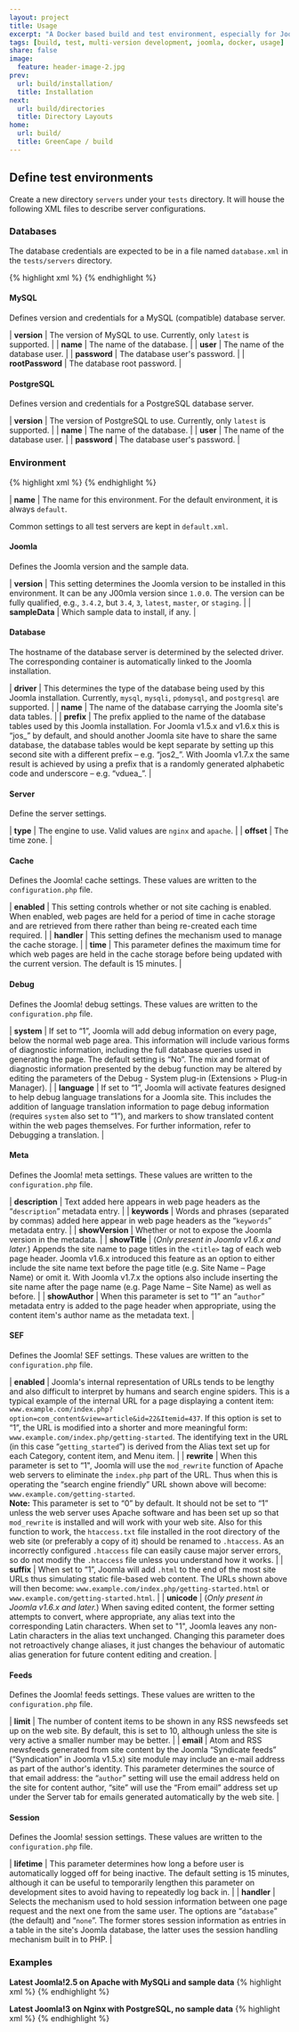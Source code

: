 ```yaml
---
layout: project
title: Usage
excerpt: "A Docker based build and test environment, especially for Joomla!."
tags: [build, test, multi-version development, joomla, docker, usage]
share: false
image:
  feature: header-image-2.jpg
prev:
  url: build/installation/
  title: Installation
next:
  url: build/directories
  title: Directory Layouts
home:
  url: build/
  title: GreenCape / build
---
```


## Define test environments

Create a new directory `servers` under your `tests` directory. It will house the following XML files to describe server configurations.

### Databases

The database credentials are expected to be in a file named `database.xml` in the `tests/servers` directory.

{% highlight xml %}
<database>
    <mysql version="latest" name="joomla_test" user="sqladmin" password="sqladmin" rootPassword="root"/>
    <postgresql version="latest" name="joomla_test" user="sqladmin" password="sqladmin"/>
</database>
{% endhighlight %}

#### MySQL

Defines version and credentials for a MySQL (compatible) database server.

| **version**      | The version of MySQL to use. Currently, only `latest` is supported. |
| **name**         | The name of the database. |
| **user**         | The name of the database user. |
| **password**     | The database user's password. |
| **rootPassword** | The database root password. |

#### PostgreSQL

Defines version and credentials for a PostgreSQL database server.

| **version**      | The version of PostgreSQL to use. Currently, only `latest` is supported. |
| **name**         | The name of the database. |
| **user**         | The name of the database user. |
| **password**     | The database user's password. |

### Environment

{% highlight xml %}
<environment name="env-name">
    <joomla version="3" sampleData="data"/>
    <database driver="mysql" name="joomla3" prefix="j3m_"/>
    <server type="nginx" offset="UTC"/>
    <cache enabled="0" time="15" handler="file"/>
    <debug system="1" language="1"/>
    <meta description="Test installation" keywords="" showVersion="0" showTitle="1" showAuthor="1"/>
    <sef enabled="0" rewrite="0" suffix="0" unicode="0"/>
    <feeds limit="10" email="author"/>
    <session lifetime="15" handler="database"/>
</environment>
{% endhighlight %}

| **name** | The name for this environment. For the default environment, it is always `default`.

Common settings to all test servers are kept in `default.xml`.

#### Joomla

Defines the Joomla version and the sample data.

| **version** | This setting determines the Joomla version to be installed in this environment. It can be any J00mla version since `1.0.0`. The version can be fully qualified, e.g., `3.4.2`, but `3.4`, `3`, `latest`, `master`, or `staging`. |
| **sampleData** | Which sample data to install, if any. |

#### Database

The hostname of the database server is determined by the selected driver. The corresponding container is automatically linked to the Joomla installation. 

| **driver** | This determines the type of the database being used by this Joomla installation. Currently, `mysql`, `mysqli`, `pdomysql`, and `postgresql` are supported. |
| **name** | The name of the database carrying the Joomla site's data tables. |
| **prefix** | The prefix applied to the name of the database tables used by this Joomla installation. For Joomla v1.5.x and v1.6.x this is “jos_” by default, and should another Joomla site have to share the same database, the database tables would be kept separate by setting up this second site with a different prefix – e.g. “jos2_”. With Joomla v1.7.x the same result is achieved by using a prefix that is a randomly generated alphabetic code and underscore – e.g. “vduea_”. |

#### Server

Define the server settings.

| **type** | The engine to use. Valid values are `nginx` and `apache`. |
| **offset** | The time zone. |

#### Cache

Defines the Joomla! cache settings. These values are written to the `configuration.php` file.

| **enabled** | This setting controls whether or not site caching is enabled. When enabled, web pages are held for a period of time in cache storage and are retrieved from there rather than being re-created each time required. |
| **handler** | This setting defines the mechanism used to manage the cache storage. |
| **time** | This parameter defines the maximum time for which web pages are held in the cache storage before being updated with the current version. The default is 15 minutes. |

#### Debug

Defines the Joomla! debug settings. These values are written to the `configuration.php` file.

| **system** | If set to “1”, Joomla will add debug information on every page, below the normal web page area. This information will include various forms of diagnostic information, including the full database queries used in generating the page. The default setting is “No”. The mix and format of diagnostic information presented by the debug function may be altered by editing the parameters of the Debug - System plug-in (Extensions > Plug-in Manager). |
| **language** | If set to “1”, Joomla will activate features designed to help debug language translations for a Joomla site. This includes the addition of language translation information to page debug information (requires `system` also set to “1”), and markers to show translated content within the web pages themselves. For further information, refer to Debugging a translation. |

#### Meta

Defines the Joomla! meta settings. These values are written to the `configuration.php` file.

| **description** | Text added here appears in web page headers as the “`description`” metadata entry. |
| **keywords** | Words and phrases (separated by commas) added here appear in web page headers as the “`keywords`” metadata entry. |
| **showVersion** | Whether or not to expose the Joomla version in the metadata. |
| **showTitle** | (*Only present in Joomla v1.6.x and later.*) Appends the site name to page titles in the `<title>` tag of each web page header. Joomla v1.6.x introduced this feature as an option to either include the site name text before the page title (e.g. Site Name – Page Name) or omit it. With Joomla v1.7.x the options also include inserting the site name after the page name (e.g. Page Name – Site Name) as well as before. |
| **showAuthor** | When this parameter is set to “1” an “`author`” metadata entry is added to the page header when appropriate, using the content item's author name as the metadata text. |

#### SEF

Defines the Joomla! SEF settings. These values are written to the `configuration.php` file.

| **enabled** | Joomla's internal representation of URLs tends to be lengthy and also difficult to interpret by humans and search engine spiders. This is a typical example of the internal URL for a page displaying a content item: `www.example.com/index.php?option=com_content&view=article&id=22&Itemid=437`. If this option is set to “1”, the URL is modified into a shorter and more meaningful form: `www.example.com/index.php/getting-started`. The identifying text in the URL (in this case “`getting_started`”) is derived from the Alias text set up for each Category, content item, and Menu item. |
| **rewrite** | When this parameter is set to “1", Joomla will use the `mod_rewrite` function of Apache web servers to eliminate the `index.php` part of the URL. Thus when this is operating the “search engine friendly” URL shown above will become: `www.example.com/getting-started`.<br /> **Note:** This parameter is set to “0” by default. It should not be set to “1” unless the web server uses Apache software and has been set up so that `mod_rewrite` is installed and will work with your web site. Also for this function to work, the `htaccess.txt` file installed in the root directory of the web site (or preferably a copy of it) should be renamed to `.htaccess`. As an incorrectly configured `.htaccess` file can easily cause major server errors, so do not modify the `.htaccess` file unless you understand how it works. |
| **suffix** | When set to “1”, Joomla will add `.html` to the end of the most site URLs thus simulating static file-based web content. The URLs shown above will then become: `www.example.com/index.php/getting-started.html` or `www.example.com/getting-started.html`. |
| **unicode** | (*Only present in Joomla v1.6.x and later.*) When saving edited content, the former setting attempts to convert, where appropriate, any alias text into the corresponding Latin characters. When set to "1", Joomla leaves any non-Latin characters in the alias text unchanged. Changing this parameter does not retroactively change aliases, it just changes the behaviour of automatic alias generation for future content editing and creation. |

#### Feeds

Defines the Joomla! feeds settings. These values are written to the `configuration.php` file.

| **limit** | The number of content items to be shown in any RSS newsfeeds set up on the web site. By default, this is set to 10, although unless the site is very active a smaller number may be better. |
| **email** | Atom and RSS newsfeeds generated from site content by the Joomla “Syndicate feeds” (“Syndication” in Joomla v1.5.x) site module may include an e-mail address as part of the author's identity. This parameter determines the source of that email address: the “`author`” setting will use the email address held on the site for content author, “site” will use the “From email” address set up under the Server tab for emails generated automatically by the web site. |

#### Session

Defines the Joomla! session settings. These values are written to the `configuration.php` file.
    <session lifetime="15" handler="database"/>

| **lifetime** | This parameter determines how long a before user is automatically logged off for being inactive. The default setting is 15 minutes, although it can be useful to temporarily lengthen this parameter on development sites to avoid having to repeatedly log back in. |
| **handler** | Selects the mechanism used to hold session information between one page request and the next one from the same user. The options are “`database`” (the default) and “`none`”. The former stores session information as entries in a table in the site's Joomla database, the latter uses the session handling mechanism built in to PHP. |

### Examples

**Latest Joomla!2.5 on Apache with MySQLi and sample data**
{% highlight xml %}
<environment name="j25-mysqli">
    <joomla version="2.5" sampleData="data"/>
    <server type="apache"/>
    <database driver="mysqli" name="joomla25" prefix="j2m_"/>
</environment>
{% endhighlight %}

**Latest Joomla!3 on Nginx with PostgreSQL, no sample data**
{% highlight xml %}
<environment name="j3-postgresql">
    <joomla version="3"/>
    <server type="nginx"/>
    <database driver="postgresql" prefix="j3p_"/>
</environment>
{% endhighlight %}

